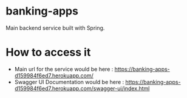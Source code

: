 # banking-apps
Main backend service built with Spring.

# How to access it
- Main url for the service would be here : https://banking-apps-d159984f6ed7.herokuapp.com/
- Swagger UI Documentation would be here : https://banking-apps-d159984f6ed7.herokuapp.com/swagger-ui/index.html